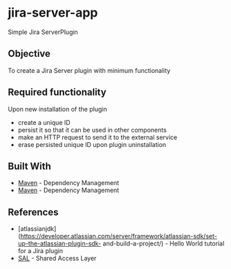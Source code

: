 # jira-server-app

Simple Jira ServerPlugin 

## Objective 

To create a Jira Server plugin with minimum functionality

## Required functionality

Upon new installation of the plugin 
  * create a unique ID
  * persist it so that it can be used in other components
  * make an HTTP request to send it to the external service
  * erase persisted unique ID upon plugin uninstallation
  
## Built With

* [Maven](https://maven.apache.org/) - Dependency Management
* [Maven](https://maven.apache.org/) - Dependency Management

## References

* [atlassianjdk](https://developer.atlassian.com/server/framework/atlassian-sdk/set-up-the-atlassian-plugin-sdk-
and-build-a-project/) - Hello World tutorial for a Jira plugin
* [SAL](
https://developer.atlassian.com/server/framework/atlassian-sdk/storing-plugin-settings/) - Shared Access Layer



